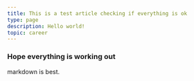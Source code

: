 ```yaml
---
title: This is a test article checking if everything is ok
type: page
description: Hello world!
topic: career
---
```


### Hope everything is working out

markdown is best.